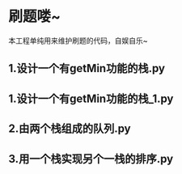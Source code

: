 # 刷题喽~

  本工程单纯用来维护刷题的代码，自娱自乐~

## 1.设计一个有getMin功能的栈.py
## 1.设计一个有getMin功能的栈_1.py
## 2.由两个栈组成的队列.py
## 3.用一个栈实现另个一栈的排序.py
